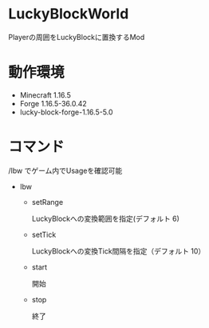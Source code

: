 # LuckyBlockWorld

Playerの周囲をLuckyBlockに置換するMod

# 動作環境
- Minecraft 1.16.5
- Forge 1.16.5-36.0.42
- lucky-block-forge-1.16.5-5.0

# コマンド

/lbw でゲーム内でUsageを確認可能

- lbw
    - setRange

      LuckyBlockへの変換範囲を指定(デフォルト 6)

    - setTick

      LuckyBlockへの変換Tick間隔を指定（デフォルト 10）

    - start

      開始
    
    - stop

      終了

